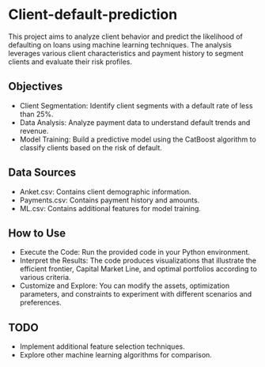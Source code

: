 # Client-default-prediction

This project aims to analyze client behavior and predict the likelihood of defaulting on loans using machine learning techniques. The analysis leverages various client characteristics and payment history to segment clients and evaluate their risk profiles.

## Objectives
- Client Segmentation: Identify client segments with a default rate of less than 25%.
- Data Analysis: Analyze payment data to understand default trends and revenue.
- Model Training: Build a predictive model using the CatBoost algorithm to classify clients based on the risk of default.

## Data Sources
- Anket.csv: Contains client demographic information.
- Payments.csv: Contains payment history and amounts.
- ML.csv: Contains additional features for model training.

## How to Use
- Execute the Code: Run the provided code in your Python environment.
- Interpret the Results: The code produces visualizations that illustrate the efficient frontier, Capital Market Line, and optimal portfolios according to various criteria.
- Customize and Explore: You can modify the assets, optimization parameters, and constraints to experiment with different scenarios and preferences.

## TODO
- Implement additional feature selection techniques.
- Explore other machine learning algorithms for comparison.
